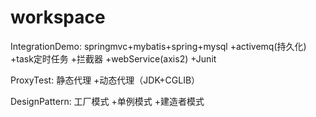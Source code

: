 # workspace

IntegrationDemo:
springmvc+mybatis+spring+mysql
+activemq(持久化)
+task定时任务
+拦截器
+webService(axis2)
+Junit

ProxyTest:
静态代理
+动态代理（JDK+CGLIB）

DesignPattern:
工厂模式
+单例模式
+建造者模式
